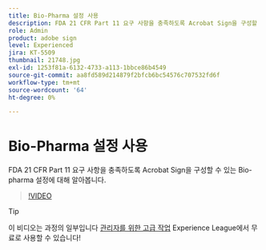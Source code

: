 ```yaml
---
title: Bio-Pharma 설정 사용
description: FDA 21 CFR Part 11 요구 사항을 충족하도록 Acrobat Sign을 구성할 수 있는 Bio-pharma 설정에 대해 알아봅니다
role: Admin
product: adobe sign
level: Experienced
jira: KT-5509
thumbnail: 21748.jpg
exl-id: 1253f81a-6132-4733-a113-1bbce86b4549
source-git-commit: aa8fd589d214879f2bfcb6bc54576c707532fd6f
workflow-type: tm+mt
source-wordcount: '64'
ht-degree: 0%

---
```


# Bio-Pharma 설정 사용

FDA 21 CFR Part 11 요구 사항을 충족하도록 Acrobat Sign을 구성할 수 있는 Bio-pharma 설정에 대해 알아봅니다.

>[!VIDEO](https://video.tv.adobe.com/v/21748?quality=12&learn=on&hidetitle=true)

>[!TIP]
>
>이 비디오는 과정의 일부입니다 [관리자를 위한 고급 작업](https://experienceleague.adobe.com/?recommended=Sign-A-1-2020.1) Experience League에서 무료로 사용할 수 있습니다!

